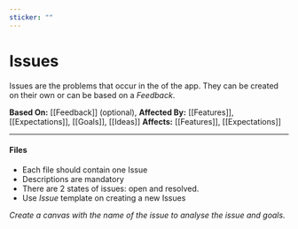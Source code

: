 ```yaml
---
sticker: ""
---
```

# Issues
Issues are the problems that occur in the of the app. They can be created on their own or can be based on a _Feedback_. 

**Based On:** [[Feedback]] (optional),
**Affected By:** [[Features]], [[Expectations]], [[Goals]], [[Ideas]]
**Affects:** [[Features]], [[Expectations]]

---

#### Files
- Each file should contain one Issue
- Descriptions are mandatory
- There are 2 states of issues: open and resolved.
- Use _Issue_ template on creating a new Issues

_Create a canvas with the name of the issue to analyse the issue and goals._

